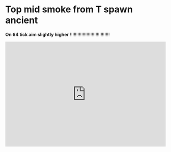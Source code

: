 # Top mid smoke from T spawn ancient

**On 64 tick aim slightly higher** !!!!!!!!!!!!!!!!!!!!!!!!!!!!!!!
<div style='position:relative; padding-bottom:calc(56.25% + 44px)'><iframe src='https://gfycat.com/ifr/ElasticPlushBass' frameborder='0' scrolling='no' width='100%' height='100%' style='position:absolute;top:0;left:0;' allowfullscreen></iframe></div>